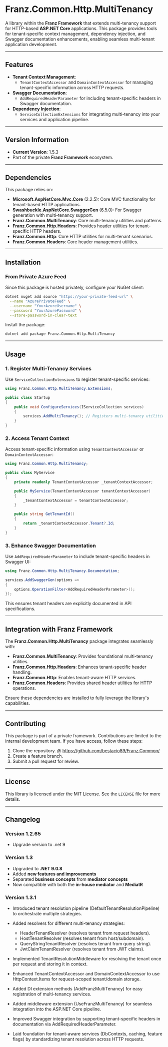 ﻿# **Franz.Common.Http.MultiTenancy**

A library within the **Franz Framework** that extends multi-tenancy support for HTTP-based **ASP.NET Core** applications. This package provides tools for tenant-specific context management, dependency injection, and Swagger documentation enhancements, enabling seamless multi-tenant application development.

---

## **Features**

- **Tenant Context Management**:
  - `TenantContextAccessor` and `DomainContextAccessor` for managing tenant-specific information across HTTP requests.
- **Swagger Documentation**:
  - `AddRequiredHeaderParameter` for including tenant-specific headers in Swagger documentation.
- **Dependency Injection**:
  - `ServiceCollectionExtensions` for integrating multi-tenancy into your services and application pipeline.

---

## **Version Information**

- **Current Version**: 1.5.3
- Part of the private **Franz Framework** ecosystem.

---

## **Dependencies**

This package relies on:
- **Microsoft.AspNetCore.Mvc.Core** (2.2.5): Core MVC functionality for tenant-based HTTP applications.
- **Swashbuckle.AspNetCore.SwaggerGen** (6.5.0): For Swagger generation with multi-tenancy support.
- **Franz.Common.MultiTenancy**: Core multi-tenancy utilities and patterns.
- **Franz.Common.Http.Headers**: Provides header utilities for tenant-specific HTTP headers.
- **Franz.Common.Http**: Core HTTP utilities for multi-tenant scenarios.
- **Franz.Common.Headers**: Core header management utilities.

---

## **Installation**

### **From Private Azure Feed**
Since this package is hosted privately, configure your NuGet client:

```bash
dotnet nuget add source "https://your-private-feed-url" \
  --name "AzurePrivateFeed" \
  --username "YourAzureUsername" \
  --password "YourAzurePassword" \
  --store-password-in-clear-text
```

Install the package:

```bash
dotnet add package Franz.Common.Http.MultiTenancy  
```

---

## **Usage**

### **1. Register Multi-Tenancy Services**

Use `ServiceCollectionExtensions` to register tenant-specific services:

```csharp
using Franz.Common.Http.MultiTenancy.Extensions;

public class Startup
{
    public void ConfigureServices(IServiceCollection services)
    {
        services.AddMultiTenancy(); // Registers multi-tenancy utilities and services
    }
}
```

### **2. Access Tenant Context**

Access tenant-specific information using `TenantContextAccessor` or `DomainContextAccessor`:

```csharp
using Franz.Common.Http.MultiTenancy;

public class MyService
{
    private readonly TenantContextAccessor _tenantContextAccessor;

    public MyService(TenantContextAccessor tenantContextAccessor)
    {
        _tenantContextAccessor = tenantContextAccessor;
    }

    public string GetTenantId()
    {
        return _tenantContextAccessor.Tenant?.Id;
    }
}
```

### **3. Enhance Swagger Documentation**

Use `AddRequiredHeaderParameter` to include tenant-specific headers in Swagger UI:

```csharp
using Franz.Common.Http.MultiTenancy.Documentation;

services.AddSwaggerGen(options =>
{
    options.OperationFilter<AddRequiredHeaderParameter>();
});
```

This ensures tenant headers are explicitly documented in API specifications.

---

## **Integration with Franz Framework**

The **Franz.Common.Http.MultiTenancy** package integrates seamlessly with:
- **Franz.Common.MultiTenancy**: Provides foundational multi-tenancy utilities.
- **Franz.Common.Http.Headers**: Enhances tenant-specific header handling.
- **Franz.Common.Http**: Enables tenant-aware HTTP services.
- **Franz.Common.Headers**: Provides shared header utilities for HTTP operations.

Ensure these dependencies are installed to fully leverage the library's capabilities.

---

## **Contributing**

This package is part of a private framework. Contributions are limited to the internal development team. If you have access, follow these steps:
1. Clone the repository. @ https://github.com/bestacio89/Franz.Common/
2. Create a feature branch.
3. Submit a pull request for review.

---

## **License**

This library is licensed under the MIT License. See the `LICENSE` file for more details.

---

## **Changelog**

### Version 1.2.65
- Upgrade version to .net 9

### Version 1.3
- Upgraded to **.NET 9.0.8**
- Added **new features and improvements**
- Separated **business concepts** from **mediator concepts**
- Now compatible with both the **in-house mediator** and **MediatR**

### Version 1.3.1

- Introduced tenant resolution pipeline (DefaultTenantResolutionPipeline) to orchestrate multiple strategies.
- Added resolvers for different multi-tenancy strategies:
  - HeaderTenantResolver (resolves tenant from request headers).
  - HostTenantResolver (resolves tenant from host/subdomain).
  - QueryStringTenantResolver (resolves tenant from query string).
  - JwtClaimTenantResolver (resolves tenant from JWT claims).

- Implemented TenantResolutionMiddleware for resolving the tenant once per request and storing it in context.
- Enhanced TenantContextAccessor and DomainContextAccessor to use HttpContext.Items for request-scoped tenant/domain storage.
- Added DI extension methods (AddFranzMultiTenancy) for easy registration of multi-tenancy services.
- Added middleware extension (UseFranzMultiTenancy) for seamless integration into the ASP.NET Core pipeline.
- Improved Swagger integration by supporting tenant-specific headers in documentation via AddRequiredHeaderParameter.
- Laid foundation for tenant-aware services (DbContexts, caching, feature flags) by standardizing tenant resolution across HTTP requests.